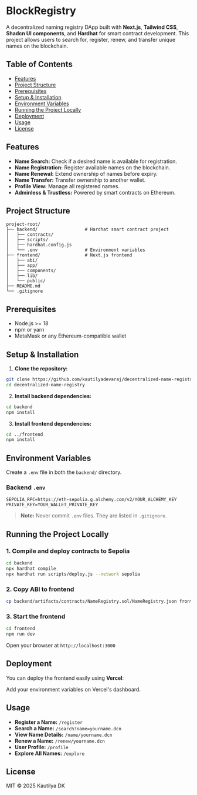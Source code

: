 # BlockRegistry

A decentralized naming registry DApp built with **Next.js**, **Tailwind CSS**, **Shadcn UI components**, and **Hardhat** for smart contract development. This project allows users to search for, register, renew, and transfer unique names on the blockchain.

## Table of Contents

- [Features](#features)
- [Project Structure](#project-structure)
- [Prerequisites](#prerequisites)
- [Setup & Installation](#setup--installation)
- [Environment Variables](#environment-variables)
- [Running the Project Locally](#running-the-project-locally)
- [Deployment](#deployment)
- [Usage](#usage)
- [License](#license)

## Features

- **Name Search:** Check if a desired name is available for registration.
- **Name Registration:** Register available names on the blockchain.
- **Name Renewal:** Extend ownership of names before expiry.
- **Name Transfer:** Transfer ownership to another wallet.
- **Profile View:** Manage all registered names.
- **Adminless & Trustless:** Powered by smart contracts on Ethereum.

## Project Structure

```
project-root/
├── backend/                  # Hardhat smart contract project
│   ├── contracts/
│   ├── scripts/
│   ├── hardhat.config.js
│   └── .env                  # Environment variables
├── frontend/                 # Next.js frontend
│   ├── abi/
│   ├── app/
│   ├── components/
│   ├── lib/
│   └── public/                    
├── README.md
└── .gitignore
```

## Prerequisites

- Node.js >= 18
- npm or yarn
- MetaMask or any Ethereum-compatible wallet

## Setup & Installation

1. **Clone the repository:**

```bash
git clone https://github.com/kautilyadevaraj/decentralized-name-registry.git
cd decentralized-name-registry
```

2. **Install backend dependencies:**

```bash
cd backend
npm install
```

3. **Install frontend dependencies:**

```bash
cd ../frontend
npm install
```

## Environment Variables

Create a `.env` file in both the `backend/` directory.

### Backend `.env`
```env
SEPOLIA_RPC=https://eth-sepolia.g.alchemy.com/v2/YOUR_ALCHEMY_KEY
PRIVATE_KEY=YOUR_WALLET_PRIVATE_KEY
```

> **Note:** Never commit `.env` files. They are listed in `.gitignore`.

## Running the Project Locally

### 1. Compile and deploy contracts to Sepolia

```bash
cd backend
npx hardhat compile
npx hardhat run scripts/deploy.js --network sepolia
```

### 2. Copy ABI to frontend

```bash
cp backend/artifacts/contracts/NameRegistry.sol/NameRegistry.json frontend/abi/NameRegistry.json
```

### 3. Start the frontend

```bash
cd frontend
npm run dev
```

Open your browser at `http://localhost:3000`

## Deployment

You can deploy the frontend easily using **Vercel**:

Add your environment variables on Vercel's dashboard.

## Usage

- **Register a Name:** `/register`
- **Search a Name:** `/search?name=yourname.dcn`
- **View Name Details:** `/name/yourname.dcn`
- **Renew a Name:** `/renew/yourname.dcn`
- **User Profile:** `/profile`
- **Explore All Names:** `/explore`

## License

MIT © 2025 Kautilya DK

